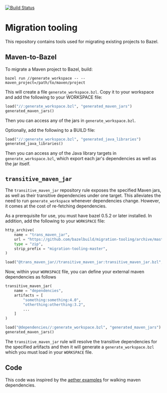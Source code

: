 [![Build Status](https://ci.bazel.io/buildStatus/icon?job=migration-tooling)](https://ci.bazel.io/job/migration-tooling)

# Migration tooling

This repository contains tools used for migrating existing projects to Bazel.

## Maven-to-Bazel

To migrate a Maven project to Bazel, build:

```
bazel run //generate_workspace -- --maven_project=/path/to/maven/project
```

This will create a file `generate_workspace.bzl`. Copy it to your workspace
and add the following to your WORKSPACE file:

``` python
load("//:generate_workspace.bzl", "generated_maven_jars")
generated_maven_jars()
```

Then you can access any of the jars in `generate_workspace.bzl`.

Optionally, add the following to a BUILD file:

``` python
load("//:generate_workspace.bzl", "generated_java_libraries")
generated_java_libraries()
```

Then you can access any of the Java library targets in `generate_workspace.bzl`,
which export each jar's dependencies as well as the jar itself.

## `transitive_maven_jar` 

The `transitive_maven_jar` repository rule exposes the specified Maven jars, as well as their transitive dependencies under one target. This alleviates the need to run
`generate_workspace` whenever dependencies change. However, it comes at the cost of re-fetching dependencies.

As a prerequisite for use, you must have bazel 0.5.2 or later installed. In addition, add the following to your `WORKSPACE` file: 

```python
http_archive(
	name = "trans_maven_jar",
	url = "https://github.com/bazelbuild/migration-tooling/archive/master.zip",
	type = "zip",
	strip_prefix = "migration-tooling-master",
)

load("@trans_maven_jar//transitive_maven_jar:transitive_maven_jar.bzl", "transitive_maven_jar")

```

Now, within your `WORKSPACE` file, you can define your external maven dependencies as follows

```python
transitive_maven_jar(
	name = "dependencies",
	artifacts = [
		"something:something:4.0",
		"otherthing:otherthing:3.2",
		...
	]
)

load("@dependencies//:generate_workspace.bzl", "generated_maven_jars")
generated_maven_jars()
```
The `transitive_maven_jar` rule will resolve the transitive dependencies for the specified artifacts and then it will generate a `generate_workspace.bzl` which you must load in your `WORKSPACE` file.

## Code
This code was inspired by the [aether examples](https://github.com/eclipse/aether-demo/blob/322fa556494335faaf3ad3b7dbe8f89aaaf6222d/aether-demo-snippets/src/main/java/org/eclipse/aether/examples/GetDependencyTree.java) for walking maven dependencies.

